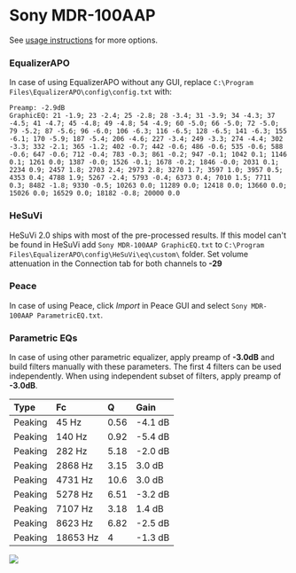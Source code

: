 # Sony MDR-100AAP
See [usage instructions](https://github.com/jaakkopasanen/AutoEq#usage) for more options.

### EqualizerAPO
In case of using EqualizerAPO without any GUI, replace `C:\Program Files\EqualizerAPO\config\config.txt`
with:
```
Preamp: -2.9dB
GraphicEQ: 21 -1.9; 23 -2.4; 25 -2.8; 28 -3.4; 31 -3.9; 34 -4.3; 37 -4.5; 41 -4.7; 45 -4.8; 49 -4.8; 54 -4.9; 60 -5.0; 66 -5.0; 72 -5.0; 79 -5.2; 87 -5.6; 96 -6.0; 106 -6.3; 116 -6.5; 128 -6.5; 141 -6.3; 155 -6.1; 170 -5.9; 187 -5.4; 206 -4.6; 227 -3.4; 249 -3.3; 274 -4.4; 302 -3.3; 332 -2.1; 365 -1.2; 402 -0.7; 442 -0.6; 486 -0.6; 535 -0.6; 588 -0.6; 647 -0.6; 712 -0.4; 783 -0.3; 861 -0.2; 947 -0.1; 1042 0.1; 1146 0.1; 1261 0.0; 1387 -0.0; 1526 -0.1; 1678 -0.2; 1846 -0.0; 2031 0.1; 2234 0.9; 2457 1.8; 2703 2.4; 2973 2.8; 3270 1.7; 3597 1.0; 3957 0.5; 4353 0.4; 4788 1.9; 5267 -2.4; 5793 -0.4; 6373 0.4; 7010 1.5; 7711 0.3; 8482 -1.8; 9330 -0.5; 10263 0.0; 11289 0.0; 12418 0.0; 13660 0.0; 15026 0.0; 16529 0.0; 18182 -0.8; 20000 0.0
```

### HeSuVi
HeSuVi 2.0 ships with most of the pre-processed results. If this model can't be found in HeSuVi add
`Sony MDR-100AAP GraphicEQ.txt` to `C:\Program Files\EqualizerAPO\config\HeSuVi\eq\custom\` folder.
Set volume attenuation in the Connection tab for both channels to **-29**

### Peace
In case of using Peace, click *Import* in Peace GUI and select `Sony MDR-100AAP ParametricEQ.txt`.

### Parametric EQs
In case of using other parametric equalizer, apply preamp of **-3.0dB** and build filters manually
with these parameters. The first 4 filters can be used independently.
When using independent subset of filters, apply preamp of **-3.0dB**.

| Type    | Fc       |     Q | Gain    |
|:--------|:---------|:------|:--------|
| Peaking | 45 Hz    |  0.56 | -4.1 dB |
| Peaking | 140 Hz   |  0.92 | -5.4 dB |
| Peaking | 282 Hz   |  5.18 | -2.0 dB |
| Peaking | 2868 Hz  |  3.15 | 3.0 dB  |
| Peaking | 4731 Hz  | 10.6  | 3.0 dB  |
| Peaking | 5278 Hz  |  6.51 | -3.2 dB |
| Peaking | 7107 Hz  |  3.18 | 1.4 dB  |
| Peaking | 8623 Hz  |  6.82 | -2.5 dB |
| Peaking | 18653 Hz |  4    | -1.3 dB |

![](https://raw.githubusercontent.com/jaakkopasanen/AutoEq/master/results/rtings/avg/Sony%20MDR-100AAP/Sony%20MDR-100AAP.png)
